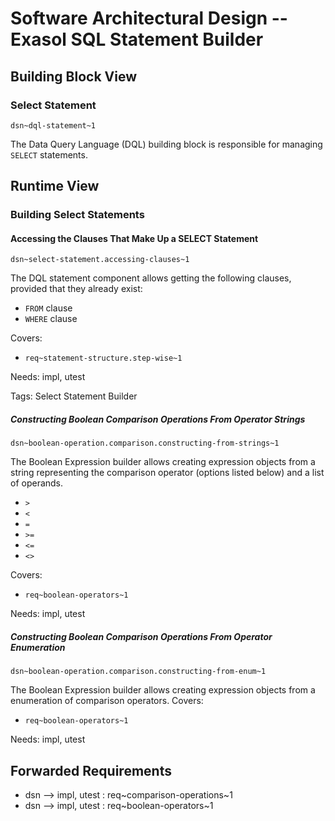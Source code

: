 # Software Architectural Design -- Exasol SQL Statement Builder

## Building Block View

### Select Statement
`dsn~dql-statement~1`

The Data Query Language (DQL) building block is responsible for managing `SELECT` statements.

## Runtime View

### Building Select Statements

#### Accessing the Clauses That Make Up a SELECT Statement
`dsn~select-statement.accessing-clauses~1`

The DQL statement component allows getting the following clauses, provided that they already exist:

* `FROM` clause
* `WHERE` clause

Covers:

* `req~statement-structure.step-wise~1`

Needs: impl, utest

Tags: Select Statement Builder

##### Constructing Boolean Comparison Operations From Operator Strings
`dsn~boolean-operation.comparison.constructing-from-strings~1`

The Boolean Expression builder allows creating expression objects from a string representing the comparison operator (options listed below) and a list of operands.

* `>`
* `<`
* `=`
* `>=`
* `<=`
* `<>`

Covers:

* `req~boolean-operators~1`

Needs: impl, utest

##### Constructing Boolean Comparison Operations From Operator Enumeration
`dsn~boolean-operation.comparison.constructing-from-enum~1`

The Boolean Expression builder allows creating expression objects from a enumeration of comparison operators.
Covers:

* `req~boolean-operators~1`

Needs: impl, utest

## Forwarded Requirements

* dsn --> impl, utest : req~comparison-operations~1
* dsn --> impl, utest : req~boolean-operators~1
